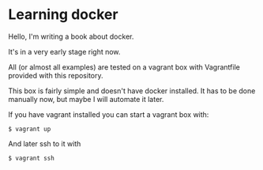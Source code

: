 # Learning docker

Hello, I'm writing a book about docker.

It's in a very early stage right now.

All (or almost all examples) are tested on a vagrant box with Vagrantfile
provided with this repository.

This box is fairly simple and doesn't have docker installed.
It has to be done manually now, but maybe I will automate it later.

If you have vagrant installed you can start a vagrant box with:

```
$ vagrant up
```

And later ssh to it with

```
$ vagrant ssh
```

